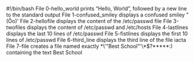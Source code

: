 #!/bin/bash
File 0-hello_world prints “Hello, World”, followed by a new line to the standard output
File 1-confused_smiley displays a confused smiley "(Ôo)'
File 2-hellofile displays the content of the /etc/passwd file
File 3-twofiles displays the content of /etc/passwd and /etc/hosts
File 4-lastlines displays the last 10 lines of /etc/passwd
File 5-fistlines displays the first 10 lines of /etc/passwd
File 6-third_line displays the third line of the file iacta
File 7-file creates a file named exactly \*\\'"Best School"\'\\*$\?\*\*\*\*\*:) containing the text Best School
